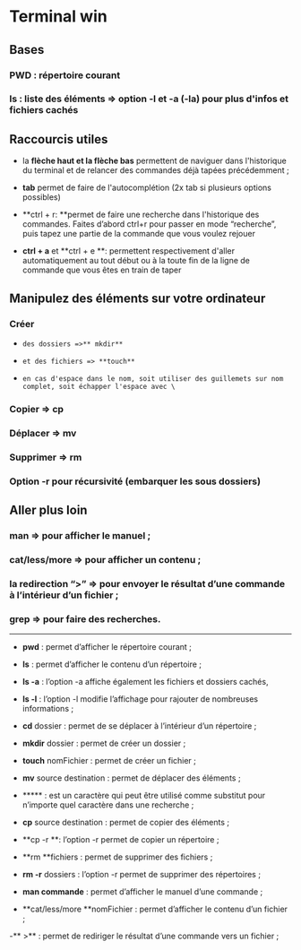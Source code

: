 # Terminal win

## Bases

### PWD : répertoire courant
### ls : liste des éléments => option -l et -a (-la) pour plus d'infos et fichiers cachés

## Raccourcis utiles

 - la **flèche haut et la flèche bas** permettent de naviguer dans l'historique du terminal et de relancer des commandes déjà tapées précédemment ;

- **tab** permet de faire de l'autocomplétion (2x tab si plusieurs options possibles)

- **ctrl + r: **permet de faire une recherche dans l'historique des commandes. Faites d’abord ctrl+r pour passer en mode “recherche”, puis tapez une partie de la commande que vous voulez rejouer

- **ctrl + a** et **ctrl + e **: permettent respectivement d'aller automatiquement au tout début ou à la toute fin de la ligne de commande que vous êtes en train de taper


## Manipulez des éléments sur votre ordinateur

### Créer
-     des dossiers =>** mkdir**
-     et des fichiers => **touch**
-     en cas d'espace dans le nom, soit utiliser des guillemets sur nom complet, soit échapper l'espace avec \
### Copier => cp

### Déplacer => mv 

### Supprimer => rm

### Option -r pour récursivité (embarquer les sous dossiers)

## Aller plus loin

### man => pour afficher le manuel ;

### cat/less/more => pour afficher un contenu ;

### la redirection “>”  => pour envoyer le résultat d’une commande à l’intérieur d’un fichier ; 

### grep => pour faire des recherches. 


______________________________

- **pwd** : permet d’afficher le répertoire courant ;

- **ls** : permet d’afficher le contenu d’un répertoire ;

- **ls -a** : l’option -a affiche également les fichiers et dossiers cachés, 

- **ls -l** : l’option -l modifie l’affichage pour rajouter de nombreuses informations ;

- **cd** dossier : permet de se déplacer à l’intérieur d’un répertoire ;

- **mkdir** dossier : permet de créer un dossier ;

- **touch** nomFichier : permet de créer un fichier ;

- **mv** source destination : permet de déplacer des éléments ;

- ***** : est un caractère qui peut être utilisé comme substitut pour n’importe quel caractère dans une recherche ; 

- **cp** source destination : permet de copier des éléments ;

- **cp -r **: l’option -r permet de copier un répertoire ;

- **rm **fichiers : permet de supprimer des fichiers ;

- **rm -r** dossiers : l’option -r permet de supprimer des répertoires ;

- **man commande** : permet d’afficher le manuel d’une commande ;

- **cat/less/more **nomFichier : permet d’afficher le contenu d’un fichier ;

-** >** : permet de rediriger le résultat d’une commande vers un fichier ;


